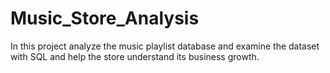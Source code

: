 # Music_Store_Analysis
In this project analyze the music playlist database and examine the dataset with SQL and help the store understand its business growth.
